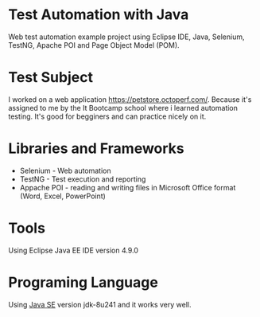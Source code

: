 # Test Automation with Java
Web test automation example project using Eclipse IDE, 
Java, Selenium, TestNG, Apache POI and Page Object Model (POM).

# Test Subject
I worked on a web application https://petstore.octoperf.com/. Because it's assigned 
to me by the It Bootcamp school where i learned automation testing. It's good for 
begginers and can practice nicely on it.

# Libraries and Frameworks
- Selenium - Web automation
- TestNG - Test execution and reporting
- Appache POI - reading and writing files in Microsoft Office format (Word, Excel, PowerPoint)

# Tools
Using Eclipse Java EE IDE version 4.9.0

# Programing Language
Using [Java SE](https://www.oracle.com/java/technologies/javase-downloads.html) version jdk-8u241 and it works very well.
